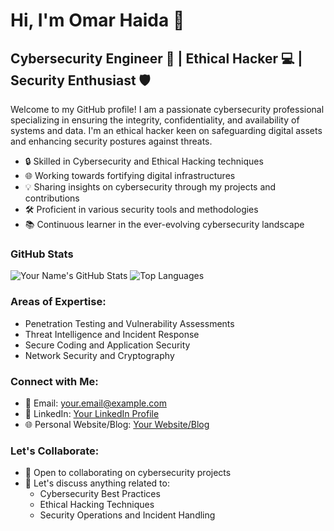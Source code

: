 # Hi, I'm Omar Haida 👋
## Cybersecurity Engineer 🔐 | Ethical Hacker 💻 | Security Enthusiast 🛡️

Welcome to my GitHub profile! I am a passionate cybersecurity professional specializing in ensuring the integrity, confidentiality, and availability of systems and data. I'm an ethical hacker keen on safeguarding digital assets and enhancing security postures against threats.

- 🔒 Skilled in Cybersecurity and Ethical Hacking techniques
- 🌐 Working towards fortifying digital infrastructures
- 💡 Sharing insights on cybersecurity through my projects and contributions
- 🛠️ Proficient in various security tools and methodologies
- 📚 Continuous learner in the ever-evolving cybersecurity landscape

### GitHub Stats
<!-- GitHub Stats -->
![Your Name's GitHub Stats](https://github-readme-stats.vercel.app/api?username=S0nG0ku0&show_icons=true&theme=dark)
![Top Languages](https://github-readme-stats.vercel.app/api/top-langs/?username=S0nG0ku0&layout=compact&theme=dark)

### Areas of Expertise:
- Penetration Testing and Vulnerability Assessments
- Threat Intelligence and Incident Response
- Secure Coding and Application Security
- Network Security and Cryptography

### Connect with Me:
- 📧 Email: your.email@example.com
- 🔗 LinkedIn: [Your LinkedIn Profile](https://www.linkedin.com/in/yourprofile)
- 🌐 Personal Website/Blog: [Your Website/Blog](https://yourwebsite.com)

### Let's Collaborate:
- 🤝 Open to collaborating on cybersecurity projects
- 💬 Let's discuss anything related to:
  - Cybersecurity Best Practices
  - Ethical Hacking Techniques
  - Security Operations and Incident Handling
